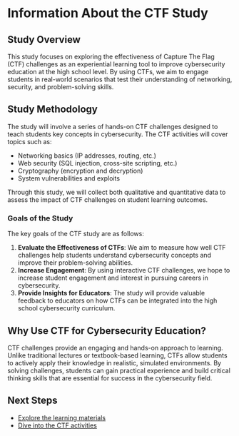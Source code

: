 # Information About the CTF Study

## Study Overview

This study focuses on exploring the effectiveness of Capture The Flag (CTF) challenges as an experiential learning tool to improve cybersecurity education at the high school level. By using CTFs, we aim to engage students in real-world scenarios that test their understanding of networking, security, and problem-solving skills.

## Study Methodology

The study will involve a series of hands-on CTF challenges designed to teach students key concepts in cybersecurity. The CTF activities will cover topics such as:

- Networking basics (IP addresses, routing, etc.)
- Web security (SQL injection, cross-site scripting, etc.)
- Cryptography (encryption and decryption)
- System vulnerabilities and exploits

Through this study, we will collect both qualitative and quantitative data to assess the impact of CTF challenges on student learning outcomes.

### Goals of the Study

The key goals of the CTF study are as follows:
1. **Evaluate the Effectiveness of CTFs**: We aim to measure how well CTF challenges help students understand cybersecurity concepts and improve their problem-solving abilities.
2. **Increase Engagement**: By using interactive CTF challenges, we hope to increase student engagement and interest in pursuing careers in cybersecurity.
3. **Provide Insights for Educators**: The study will provide valuable feedback to educators on how CTFs can be integrated into the high school cybersecurity curriculum.

## Why Use CTF for Cybersecurity Education?

CTF challenges provide an engaging and hands-on approach to learning. Unlike traditional lectures or textbook-based learning, CTFs allow students to actively apply their knowledge in realistic, simulated environments. By solving challenges, students can gain practical experience and build critical thinking skills that are essential for success in the cybersecurity field.

## Next Steps

- [Explore the learning materials](learning.md)
- [Dive into the CTF activities](activities.md)
